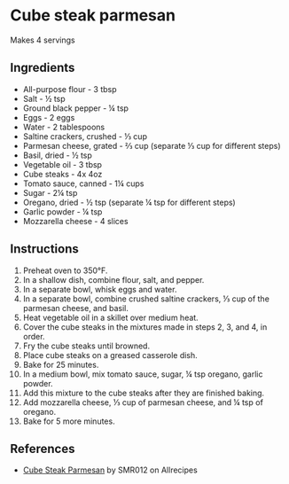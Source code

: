 # Cube steak parmesan

Makes 4 servings

## Ingredients

- All-purpose flour - 3 tbsp
- Salt - &half; tsp
- Ground black pepper - &frac14; tsp
- Eggs - 2 eggs
- Water - 2 tablespoons
- Saltine crackers, crushed - &frac13; cup
- Parmesan cheese, grated - &frac23; cup (separate &frac13; cup for different steps)
- Basil, dried - &half; tsp
- Vegetable oil - 3 tbsp
- Cube steaks - 4x 4oz
- Tomato sauce, canned - 1&frac14; cups
- Sugar - 2&frac14; tsp
- Oregano, dried - &half; tsp (separate &frac14; tsp for different steps)
- Garlic powder - &frac14; tsp
- Mozzarella cheese - 4 slices

## Instructions

1. Preheat oven to 350&deg;F.
2. In a shallow dish, combine flour, salt, and pepper.
3. In a separate bowl, whisk eggs and water.
4. In a separate bowl, combine crushed saltine crackers, &frac13; cup of the parmesan cheese, and basil.
5. Heat vegetable oil in a skillet over medium heat.
6. Cover the cube steaks in the mixtures made in steps 2, 3, and 4, in order.
7. Fry the cube steaks until browned.
8. Place cube steaks on a greased casserole dish.
9. Bake for 25 minutes.
10. In a medium bowl, mix tomato sauce, sugar, &frac14; tsp oregano, garlic powder.
11. Add this mixture to the cube steaks after they are finished baking.
12. Add mozzarella cheese, &frac13; cup of parmesan cheese, and &frac14; tsp of oregano.
13. Bake for 5 more minutes.

## References

- [Cube Steak Parmesan](https://www.allrecipes.com/recipe/77276/cube-steak-parmesan/) by SMR012 on Allrecipes

